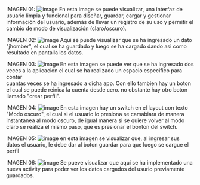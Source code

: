 IMAGEN 01:
![image](https://github.com/user-attachments/assets/3a5eca25-b4b8-4cb2-a01d-4aecb8361793)
En esta image se puede visualizar, una interfaz de usuario limpia y funcional para diseñar, guardar, cargar y 
gestionar información del usuario, además de llevar un registro de su uso y permitir el cambio de modo de 
visualización (claro/oscuro).

IMAGEN 02:
![image](https://github.com/user-attachments/assets/e246c0da-52e7-4757-a069-c62dad4fece4)
Aqui se  puede visualizar que se  ha ingresado un dato "jhomber", el cual se ha guardado y luego se ha cargado
dando asi como resultado en pantalla los datos.

IMAGEN 03:
![image](https://github.com/user-attachments/assets/9d1c5bbc-bd5d-43c1-9744-96a823ed36ab)
En esta imagen se puede ver  que se ha  ingresado dos veces a la aplicacion el cual se ha realizado un espacio especifico para contar  
cuantas veces se ha ingresado a dicha app. Con ello tambien hay un boton el cual se  puede reinica la cuenta desde cero.
no obstante hay otro boton llamado "crear perfil".

IMAGEN 04:
![image](https://github.com/user-attachments/assets/d015f8ac-f99a-42fc-bcbd-b08e716ea244)
En esta imagen hay un switch en el layout con texto "Modo oscuro", el cual si el usuario lo presiona se camabiara
de manera  instantanea al modo oscuro, de  igual manera si se  quiere volver al modo claro se realiza  el mismo paso, que es  presionar  el bonton 
del switch.

IMAGEN 05:
![image](https://github.com/user-attachments/assets/191c76a2-5328-437f-a71f-4265422946c3)
en esta imagen se  visualizar  que, al ingresar sus datos el usuario, le debe dar al boton guardar  para que  luego se cargue el perfil

IMAGEN 06:
![image](https://github.com/user-attachments/assets/0b251200-2484-4d4c-966e-d76a48c19cf1)
Se pueve  visualizar que aqui se ha  implementado una  nueva activity para  poder  ver los datos  cargados del usurio previamente guardados.
